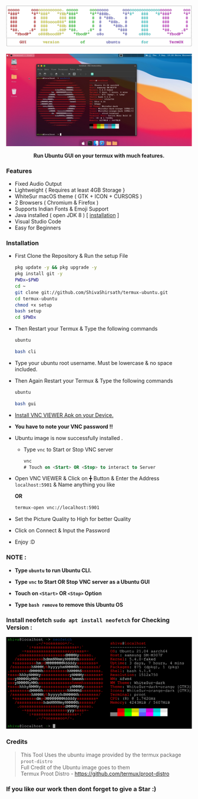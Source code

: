 ![](banner-o.png)
![]()
![](distro/gui.png)

<p align="center"><b>Run Ubuntu GUI on your termux with much features.</b></p>

### Features

- Fixed Audio Output
- Lightweight { Requires at least 4GB Storage }
- WhiteSur macOS theme ( GTK + ICON + CURSORS )
- 2 Browsers ( Chromium & Firefox )
- Supports Indian Fonts & Emoji Support
- Java installed ( open JDK 8 ) [ [installation](https://github.com/ShivaShirsath/Install-JDK-in-Ubuntu) ]
- Visual Studio Code 
- Easy for Beginners

### Installation

- First Clone the Repository & Run the setup File

  ```bash
  pkg update -y && pkg upgrade -y
  pkg install git -y
  PWDx=$PWD
  cd ~
  git clone git://github.com/ShivaShirsath/termux-ubuntu.git
  cd termux-ubuntu
  chmod +x setup
  bash setup
  cd $PWDx
  ```

- Then Restart your Termux & Type the following commands

  ```bash
  ubuntu
  ```
  ```bash
  bash cli
  ```

- Type your ubuntu root username. Must be lowercase & no space included.

- Then Again Restart your Termux & Type the following commands

  ```bash
  ubuntu
  ```
  ```bash
  bash gui
  ```

- [ Install VNC VIEWER Apk on your Device. ](https://play.google.com/store/apps/details?id=com.realvnc.viewer.android&hl=en)

- **You have to note your VNC password !!**

- Ubuntu image is now successfully installed .

  - Type `vnc` to Start or Stop VNC server
    ```sql
    vnc
    # Touch on <Start> OR <Stop> to interact to Server
    ```

- Open VNC VIEWER & Click on ╋ Button & Enter the Address `localhost:5901` & Name anything you like
  
  **OR**
  ```bash
  termux-open vnc://localhost:5901
  ```
- Set the Picture Quality to High for better Quality
- Click on Connect & Input the Password 
- Enjoy :D

### NOTE :

- **Type `ubuntu` to run Ubuntu CLI.**
- **Type `vnc` to Start OR Stop VNC server as a Ubuntu GUI**
- **Touch on `<Start>` OR `<Stop>` Option**

- **Type `bash remove` to remove this Ubuntu OS**

### Install neofetch `sudo apt install neofetch` for Checking Version : 

![](distro/cli.png)

### Credits 

   
   > This Tool Uses the ubuntu image provided by the termux package `proot-distro`    
   > Full Credit of the Ubuntu image goes to them    
   > Termux Proot Distro - https://github.com/termux/proot-distro   
   

### If you like our work then dont forget to give a Star :)

